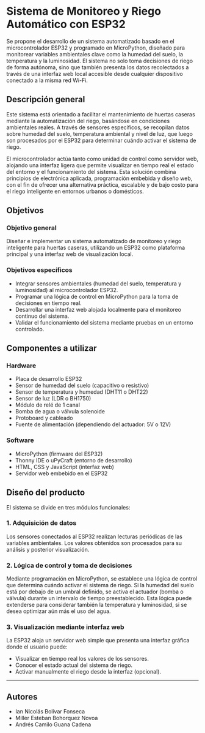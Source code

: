 # Sistema de Monitoreo y Riego Automático con ESP32

Se propone el desarrollo de un sistema automatizado basado en el microcontrolador ESP32 y programado en MicroPython, diseñado para monitorear variables ambientales clave como la humedad del suelo, la temperatura y la luminosidad. El sistema no solo toma decisiones de riego de forma autónoma, sino que también presenta los datos recolectados a través de una interfaz web local accesible desde cualquier dispositivo conectado a la misma red Wi-Fi.

## Descripción general

Este sistema está orientado a facilitar el mantenimiento de huertas caseras mediante la automatización del riego, basándose en condiciones ambientales reales. A través de sensores específicos, se recopilan datos sobre humedad del suelo, temperatura ambiental y nivel de luz, que luego son procesados por el ESP32 para determinar cuándo activar el sistema de riego.

El microcontrolador actúa tanto como unidad de control como servidor web, alojando una interfaz ligera que permite visualizar en tiempo real el estado del entorno y el funcionamiento del sistema. Esta solución combina principios de electrónica aplicada, programación embebida y diseño web, con el fin de ofrecer una alternativa práctica, escalable y de bajo costo para el riego inteligente en entornos urbanos o domésticos.

## Objetivos

### Objetivo general
Diseñar e implementar un sistema automatizado de monitoreo y riego inteligente para huertas caseras, utilizando un ESP32 como plataforma principal y una interfaz web de visualización local.

### Objetivos específicos
- Integrar sensores ambientales (humedad del suelo, temperatura y luminosidad) al microcontrolador ESP32.
- Programar una lógica de control en MicroPython para la toma de decisiones en tiempo real.
- Desarrollar una interfaz web alojada localmente para el monitoreo continuo del sistema.
- Validar el funcionamiento del sistema mediante pruebas en un entorno controlado.

## Componentes a utilizar

### Hardware
- Placa de desarrollo ESP32
- Sensor de humedad del suelo (capacitivo o resistivo)
- Sensor de temperatura y humedad (DHT11 o DHT22)
- Sensor de luz (LDR o BH1750)
- Módulo de relé de 1 canal
- Bomba de agua o válvula solenoide
- Protoboard y cableado
- Fuente de alimentación (dependiendo del actuador: 5V o 12V)

### Software
- MicroPython (firmware del ESP32)
- Thonny IDE o uPyCraft (entorno de desarrollo)
- HTML, CSS y JavaScript (interfaz web)
- Servidor web embebido en el ESP32

## Diseño del producto

El sistema se divide en tres módulos funcionales:

### 1. Adquisición de datos
Los sensores conectados al ESP32 realizan lecturas periódicas de las variables ambientales. Los valores obtenidos son procesados para su análisis y posterior visualización.

### 2. Lógica de control y toma de decisiones
Mediante programación en MicroPython, se establece una lógica de control que determina cuándo activar el sistema de riego. Si la humedad del suelo está por debajo de un umbral definido, se activa el actuador (bomba o válvula) durante un intervalo de tiempo preestablecido. Esta lógica puede extenderse para considerar también la temperatura y luminosidad, si se desea optimizar aún más el uso del agua.

### 3. Visualización mediante interfaz web
La ESP32 aloja un servidor web simple que presenta una interfaz gráfica donde el usuario puede:
- Visualizar en tiempo real los valores de los sensores.
- Conocer el estado actual del sistema de riego.
- Activar manualmente el riego desde la interfaz (opcional).


---

## Autores
- Ian Nicolás Bolívar Fonseca  
- Miller Esteban Bohorquez Novoa  
- Andrés Camilo Guana Cadena
